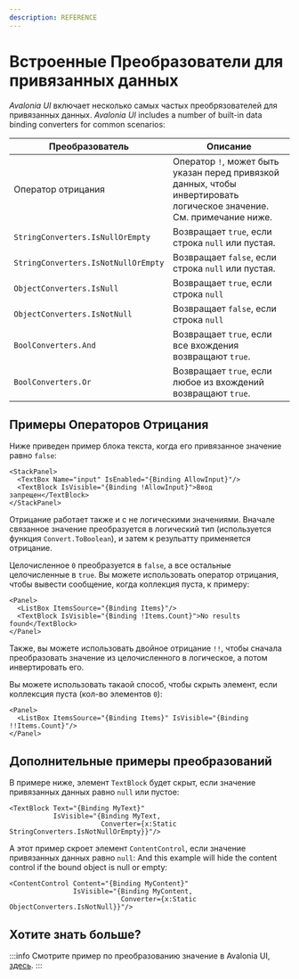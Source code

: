 ```yaml
---
description: REFERENCE
---
```


# Встроенные Преобразователи для привязанных данных

_Avalonia UI_ включает несколько самых частых преобрязователей для привязанных данных.
_Avalonia UI_ includes a number of built-in data binding converters for common scenarios:

| Преобразователь                     | Описание                                                                                                              |
|-------------------------------------|-----------------------------------------------------------------------------------------------------------------------|
| Оператор отрицания                  | Оператор `!`, может быть указан перед привязкой данных, чтобы инвертировать логическое значение. См. примечание ниже. |
| `StringConverters.IsNullOrEmpty`    | Возвращает `true`, если строка `null` или пустая.                                                                     |
| `StringConverters.IsNotNullOrEmpty` | Возвращает `false`, если строка `null` или пустая.                                                                    |
| `ObjectConverters.IsNull`           | Возвращает `true`, если строка `null`                                                                                 |
| `ObjectConverters.IsNotNull`        | Возвращает `false`, если строка `null`                                                                                |
| `BoolConverters.And`                | Возвращает `true`, если все вхождения возвращают `true`.                                                              |
| `BoolConverters.Or`                 | Возвращает `true`, если любое из вхождений возвращают `true`.                                                         |

## Примеры Операторов Отрицания

Ниже приведен пример блока текста, когда его привязанное значение равно `false`:

```markup
<StackPanel>
  <TextBox Name="input" IsEnabled="{Binding AllowInput}"/>
  <TextBlock IsVisible="{Binding !AllowInput}">Ввод запрещен</TextBlock>
</StackPanel>
```

Отрицание работает также и с не логическими значениями. Вначале связанное значение преобразуется в логический тип (используется функция `Convert.ToBoolean`), и затем к резульатту применяется отрицание.&#x20;

Целочисленное `0` преобразуется в `false`, а все остальные целочисленные в `true`. Вы можете использовать оператор отрицания, чтобы вывести сообщение, когда коллекция пуста, к примеру:

```markup
<Panel>
  <ListBox ItemsSource="{Binding Items}"/>
  <TextBlock IsVisible="{Binding !Items.Count}">No results found</TextBlock>
</Panel>
```
Также, вы можете использовать двойное отрицание `!!`, чтобы сначала преобразовать значение из целочисленного в логическое, а потом инвертировать его.&#x20;

Вы можете использовать такаой способ, чтобы скрыть элемент, если коллексция пуста (кол-во элементов `0`):

```markup
<Panel>
  <ListBox ItemsSource="{Binding Items}" IsVisible="{Binding !!Items.Count}"/>
</Panel>
```

## Дополнительные примеры преобразований

В примере ниже, элемент `TextBlock` будет скрыт, если значение привязанных данных равно `null` или пустое:

```markup
<TextBlock Text="{Binding MyText}"
           IsVisible="{Binding MyText, 
                       Converter={x:Static StringConverters.IsNotNullOrEmpty}}"/>
```

А этот пример скроет элемент `ContentControl`, если значение привязанных данных равно `null`:
And this example will hide the content control if the bound object is null or empty:

```markup
<ContentControl Content="{Binding MyContent}"
                IsVisible="{Binding MyContent, 
                            Converter={x:Static ObjectConverters.IsNotNull}}"/>
```

## Хотите знать больше?


:::info
Смотрите пример по преобразованию значение в Avalonia UI, [здесь](https://github.com/AvaloniaUI/Avalonia.Samples/tree/main/src/Avalonia.Samples/MVVM/ValueConversionSample).
:::

